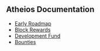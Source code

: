 ## Atheios Documentation
* [Early Roadmap](EarlyRoadmap.md)
* [Block Rewards](BlockRewards.md)
* [Development Fund](DevFund.md)
* [Bounties](Bounties.md)
